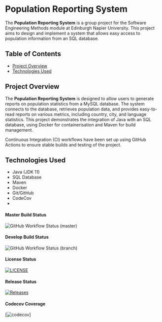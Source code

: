 # Population Reporting System

The **Population Reporting System** is a group project for the Software Engineering Methods module at Edinburgh Napier University.
This project aims to design and implement a system that allows easy access to population information from an SQL database.

## Table of Contents

- [Project Overview](#project-overview)
- [Technologies Used](#technologies-used)

## Project Overview

The **Population Reporting System** is designed to allow users to generate reports on population statistics from a MySQL database. 
The system connects to the database, retrieves population data, and provides easy-to-read reports on various metrics, 
including country, city, and language statistics. This project demonstrates the integration of Java with an SQL database, 
using Docker for containerisation and Maven for build management.

Continuous Integration (CI) workflows have been set up using GitHub Actions to ensure stable builds and testing of the project.


## Technologies Used

- Java (JDK 11)
- SQL Database
- Maven
- Docker
- Git/GitHub
- CodeCov
- 
#### Master Build Status
![GitHub Workflow Status (master)](https://img.shields.io/github/actions/workflow/status/Alanna-Mc/population-reporting-system/main.yml?branch=master)

#### Develop Build Status
![GitHub Workflow Status (branch)](https://img.shields.io/github/actions/workflow/status/Alanna-Mc/software-engineering-methods/main.yml?branch=develop)

#### License Status
[![LICENSE](https://img.shields.io/github/license/Alanna-Mc/population-reporting-system.svg?style=flat-square)](https://github.com/Alanna-Mc/population-reporting-system/blob/main/LICENSE)

#### Release Status
[![Releases](https://img.shields.io/github/release/Alanna-Mc/population-reporting-system/all.svg?style=flat-square)](https://github.com/Alanna-Mc/population-reporting-system/releases)

#### Codecov Coverage
[![codecov](http://codecov.io/Alanna-Mc/population-reporting-system/branch/master/graph/badge.svg)]
